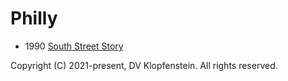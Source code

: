 # Philly

* 1990 [South Street Story](https://youtu.be/oFDX3dpNaUo)

Copyright (C) 2021-present, DV Klopfenstein. All rights reserved.

